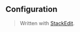 
## Configuration

> Written with [StackEdit](https://stackedit.io/).
<!--stackedit_data:
eyJoaXN0b3J5IjpbLTYzNDE2NjkwXX0=
-->